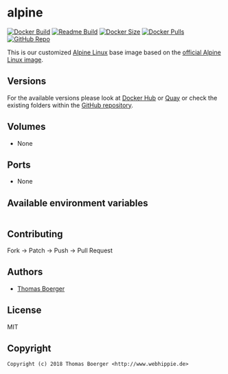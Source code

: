 # alpine

[![Docker Build](https://github.com/dockhippie/alpine/workflows/docker/badge.svg)](https://github.com/dockhippie/alpine/actions?query=workflow%3Adocker) [![Readme Build](https://github.com/dockhippie/alpine/workflows/readme/badge.svg)](https://github.com/dockhippie/alpine/actions?query=workflow%3Areadme) [![Docker Size](https://img.shields.io/docker/image-size/webhippie/alpine/latest)](#) [![Docker Pulls](https://img.shields.io/docker/pulls/webhippie/alpine)](https://hub.docker.com/r/webhippie/alpine) [![GitHub Repo](https://img.shields.io/badge/github-repo-yellowgreen)](https://github.com/dockhippie/alpine)

This is our customized [Alpine Linux](http://alpinelinux.org) base image based on the [official Alpine Linux image](https://hub.docker.com/_/alpine).

## Versions

For the available versions please look at [Docker Hub](https://hub.docker.com/r/webhippie/alpine/tags) or [Quay](https://quay.io/repository/webhippie/alpine?tab=tags) or check the existing folders within the [GitHub repository](https://github.com/dockhippie/alpine).

## Volumes

* None

## Ports

* None

## Available environment variables

```console

```

## Contributing

Fork -> Patch -> Push -> Pull Request

## Authors

*  [Thomas Boerger](https://github.com/tboerger)

## License

MIT

## Copyright

```console
Copyright (c) 2018 Thomas Boerger <http://www.webhippie.de>
```
